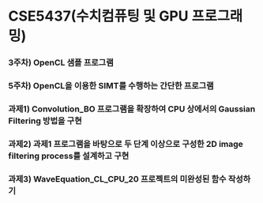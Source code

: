 # CSE5437(수치컴퓨팅 및 GPU 프로그래밍)

### 3주차) OpenCL 샘플 프로그램
### 5주차) OpenCL을 이용한 SIMT를 수행하는 간단한 프로그램
### 과제1) Convolution_BO 프로그램을 확장하여 CPU 상에서의 Gaussian Filtering 방법을 구현
### 과제2) 과제1 프로그램을 바탕으로 두 단계 이상으로 구성한 2D image filtering process를 설계하고 구현
### 과제3) WaveEquation_CL_CPU_20 프로젝트의 미완성된 함수 작성하기
